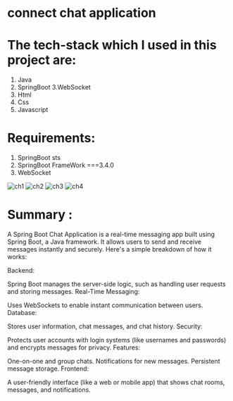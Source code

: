 # connect chat application

# The tech-stack which I used in this project are:
1. Java
2. SpringBoot 
3.WebSocket
4. Html
5. Css
6. Javascript


# Requirements:
1. SpringBoot sts
2. SpringBoot FrameWork  ===3.4.0
3. WebSocket

![ch1](https://github.com/user-attachments/assets/edc8f58b-a8b1-48e9-88b7-f887968cc452)
![ch2](https://github.com/user-attachments/assets/902e5f4a-2fc8-4132-b6c1-5b9ecda37774)
![ch3](https://github.com/user-attachments/assets/a620851f-7fd3-4639-867b-2627e74e0de5)
![ch4](https://github.com/user-attachments/assets/43f97c8c-2d6a-4639-8ab4-3dfdcf6289a3)


# Summary :
A Spring Boot Chat Application is a real-time messaging app built using Spring Boot, a Java framework. It allows users to send and receive messages instantly and securely. Here's a simple breakdown of how it works:

Backend:

Spring Boot manages the server-side logic, such as handling user requests and storing messages.
Real-Time Messaging:

Uses WebSockets to enable instant communication between users.
Database:

Stores user information, chat messages, and chat history.
Security:

Protects user accounts with login systems (like usernames and passwords) and encrypts messages for privacy.
Features:

One-on-one and group chats.
Notifications for new messages.
Persistent message storage.
Frontend:

A user-friendly interface (like a web or mobile app) that shows chat rooms, messages, and notifications.








   
